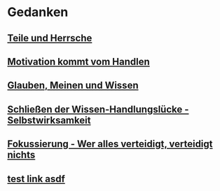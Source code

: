# Gedanken

## [Teile und Herrsche](pages/teile-und-hersche.md)

## [Motivation kommt vom Handlen](pages/motivation-vom-handlen.md)

## [Glauben, Meinen und Wissen](pages/glauben-meinen-wissen)

## [Schließen der Wissen-Handlungslücke - Selbstwirksamkeit](pages/selbstwirksamkeit)

## [Fokussierung - Wer alles verteidigt, verteidigt nichts](pages/fokussierung.md)

## [test link asdf](pages/test.html)
